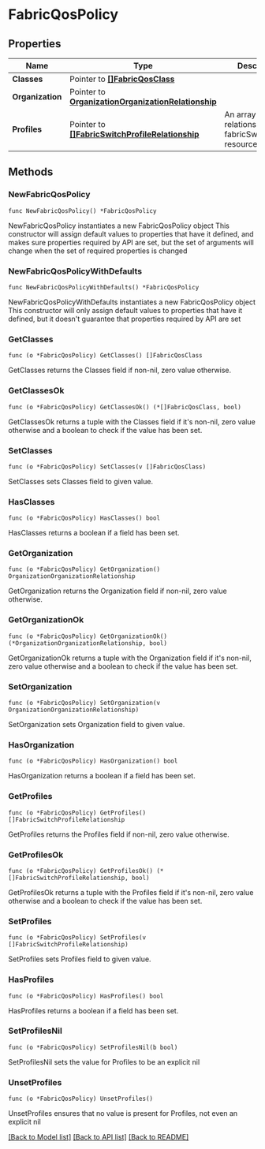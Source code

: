 # FabricQosPolicy

## Properties

Name | Type | Description | Notes
------------ | ------------- | ------------- | -------------
**Classes** | Pointer to [**[]FabricQosClass**](fabric.QosClass.md) |  | [optional] 
**Organization** | Pointer to [**OrganizationOrganizationRelationship**](organization.Organization.Relationship.md) |  | [optional] 
**Profiles** | Pointer to [**[]FabricSwitchProfileRelationship**](fabric.SwitchProfile.Relationship.md) | An array of relationships to fabricSwitchProfile resources. | [optional] 

## Methods

### NewFabricQosPolicy

`func NewFabricQosPolicy() *FabricQosPolicy`

NewFabricQosPolicy instantiates a new FabricQosPolicy object
This constructor will assign default values to properties that have it defined,
and makes sure properties required by API are set, but the set of arguments
will change when the set of required properties is changed

### NewFabricQosPolicyWithDefaults

`func NewFabricQosPolicyWithDefaults() *FabricQosPolicy`

NewFabricQosPolicyWithDefaults instantiates a new FabricQosPolicy object
This constructor will only assign default values to properties that have it defined,
but it doesn't guarantee that properties required by API are set

### GetClasses

`func (o *FabricQosPolicy) GetClasses() []FabricQosClass`

GetClasses returns the Classes field if non-nil, zero value otherwise.

### GetClassesOk

`func (o *FabricQosPolicy) GetClassesOk() (*[]FabricQosClass, bool)`

GetClassesOk returns a tuple with the Classes field if it's non-nil, zero value otherwise
and a boolean to check if the value has been set.

### SetClasses

`func (o *FabricQosPolicy) SetClasses(v []FabricQosClass)`

SetClasses sets Classes field to given value.

### HasClasses

`func (o *FabricQosPolicy) HasClasses() bool`

HasClasses returns a boolean if a field has been set.

### GetOrganization

`func (o *FabricQosPolicy) GetOrganization() OrganizationOrganizationRelationship`

GetOrganization returns the Organization field if non-nil, zero value otherwise.

### GetOrganizationOk

`func (o *FabricQosPolicy) GetOrganizationOk() (*OrganizationOrganizationRelationship, bool)`

GetOrganizationOk returns a tuple with the Organization field if it's non-nil, zero value otherwise
and a boolean to check if the value has been set.

### SetOrganization

`func (o *FabricQosPolicy) SetOrganization(v OrganizationOrganizationRelationship)`

SetOrganization sets Organization field to given value.

### HasOrganization

`func (o *FabricQosPolicy) HasOrganization() bool`

HasOrganization returns a boolean if a field has been set.

### GetProfiles

`func (o *FabricQosPolicy) GetProfiles() []FabricSwitchProfileRelationship`

GetProfiles returns the Profiles field if non-nil, zero value otherwise.

### GetProfilesOk

`func (o *FabricQosPolicy) GetProfilesOk() (*[]FabricSwitchProfileRelationship, bool)`

GetProfilesOk returns a tuple with the Profiles field if it's non-nil, zero value otherwise
and a boolean to check if the value has been set.

### SetProfiles

`func (o *FabricQosPolicy) SetProfiles(v []FabricSwitchProfileRelationship)`

SetProfiles sets Profiles field to given value.

### HasProfiles

`func (o *FabricQosPolicy) HasProfiles() bool`

HasProfiles returns a boolean if a field has been set.

### SetProfilesNil

`func (o *FabricQosPolicy) SetProfilesNil(b bool)`

 SetProfilesNil sets the value for Profiles to be an explicit nil

### UnsetProfiles
`func (o *FabricQosPolicy) UnsetProfiles()`

UnsetProfiles ensures that no value is present for Profiles, not even an explicit nil

[[Back to Model list]](../README.md#documentation-for-models) [[Back to API list]](../README.md#documentation-for-api-endpoints) [[Back to README]](../README.md)


